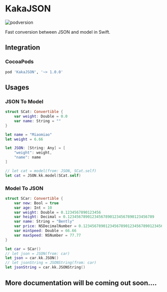 # KakaJSON
![podversion](https://img.shields.io/cocoapods/v/KakaJSON.svg)

Fast conversion between JSON and model in Swift.

## Integration
### CocoaPods
```ruby
pod 'KakaJSON', '~> 1.0.0' 
```

## Usages
### JSON To Model
```swift
struct SCat: Convertible {
    var weight: Double = 0.0
    var name: String = ""
}

let name = "Miaomiao"
let weight = 6.66

let JSON: [String: Any] = [
    "weight": weight,
    "name": name
]

// let cat = model(from: JSON, SCat.self)
let cat = JSON.kk.model(SCat.self)
```

### Model To JSON
```swift
struct SCar: Convertible {
    var new: Bool = true
    var age: Int = 10
    var weight: Double = 0.1234567890123456
    var height: Decimal = 0.123456789012345678901234567890123456789
    var name: String = "Bently"
    var price: NSDecimalNumber = 0.123456789012345678901234567890123456789
    var minSpeed: Double = 66.66
    var maxSpeed: NSNumber = 77.77
}

let car = SCar()
// let json = JSON(from: car)
let json = car.kk.JSON()
// let jsonString = JSONString(from: car)
let jsonString = car.kk.JSONString()
```
## More documentation will be coming out soon....
